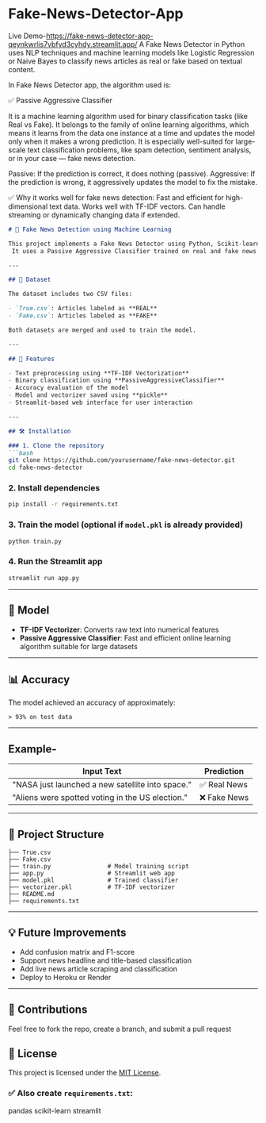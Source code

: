 # Fake-News-Detector-App

Live Demo-https://fake-news-detector-app-qeynkwrlis7vbfyd3cyhdy.streamlit.app/
A Fake News Detector in Python uses NLP techniques and machine learning models like Logistic Regression or Naive Bayes to classify news articles as real or fake based on textual content.

In Fake News Detector app, the algorithm used is:

✅ Passive Aggressive Classifier

It is a machine learning algorithm used for binary classification tasks (like Real vs Fake).
It belongs to the family of online learning algorithms, which means it learns from the data one instance at a time and updates the model only when it makes a wrong prediction.
It is especially well-suited for large-scale text classification problems, like spam detection, sentiment analysis, or in your case — fake news detection.

Passive: If the prediction is correct, it does nothing (passive).
Aggressive: If the prediction is wrong, it aggressively updates the model to fix the mistake.

✅ Why it works well for fake news detection:
Fast and efficient for high-dimensional text data.
Works well with TF-IDF vectors.
Can handle streaming or dynamically changing data if extended.

````markdown
# 📰 Fake News Detection using Machine Learning

This project implements a Fake News Detector using Python, Scikit-learn, and Streamlit.
 It uses a Passive Aggressive Classifier trained on real and fake news datasets to classify news articles as **REAL** or **FAKE**.

---

## 📂 Dataset

The dataset includes two CSV files:

- `True.csv`: Articles labeled as **REAL**
- `Fake.csv`: Articles labeled as **FAKE**

Both datasets are merged and used to train the model.

---

## 📌 Features

- Text preprocessing using **TF-IDF Vectorization**
- Binary classification using **PassiveAggressiveClassifier**
- Accuracy evaluation of the model
- Model and vectorizer saved using **pickle**
- Streamlit-based web interface for user interaction

---

## 🛠️ Installation

### 1. Clone the repository
```bash
git clone https://github.com/yourusername/fake-news-detector.git
cd fake-news-detector
````

### 2. Install dependencies

```bash
pip install -r requirements.txt
```

### 3. Train the model (optional if `model.pkl` is already provided)

```bash
python train.py
```

### 4. Run the Streamlit app

```bash
streamlit run app.py
```

---

## 🧠 Model

* **TF-IDF Vectorizer**: Converts raw text into numerical features
* **Passive Aggressive Classifier**: Fast and efficient online learning algorithm suitable for large datasets

---

## 📊 Accuracy

The model achieved an accuracy of approximately:

```
> 93% on test data
```

---

## Example-

| Input Text                                       | Prediction  |
| ------------------------------------------------ | ----------- |
| "NASA just launched a new satellite into space." | ✅ Real News |
| "Aliens were spotted voting in the US election." | ❌ Fake News |

---

## 📁 Project Structure

```
├── True.csv
├── Fake.csv
├── train.py                # Model training script
├── app.py                  # Streamlit web app
├── model.pkl               # Trained classifier
├── vectorizer.pkl          # TF-IDF vectorizer
├── README.md
├── requirements.txt
```

---

## 💡 Future Improvements

* Add confusion matrix and F1-score
* Support news headline and title-based classification
* Add live news article scraping and classification
* Deploy to Heroku or Render

---

## 🤝 Contributions

Feel free to fork the repo, create a branch, and submit a pull request

## 📄 License

This project is licensed under the [MIT License](LICENSE).

### ✅ Also create `requirements.txt`:
pandas
scikit-learn
streamlit
